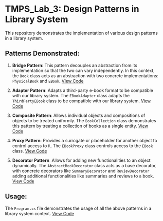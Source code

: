 # TMPS_Lab_3: Design Patterns in Library System

This repository demonstrates the implementation of various design patterns in a library system.

## Patterns Demonstrated:

1. **Bridge Pattern**: This pattern decouples an abstraction from its implementation so that the two can vary independently. In this context, the `Book` class acts as an abstraction with two concrete implementations: `PhysicalBook` and `EBook`. [View Code](https://github.com/Ricigeroi/TMPS_Lab_3/blob/master/TMPS_Lab_3/Book.cs)

2. **Adapter Pattern**: Adapts a third-party e-book format to be compatible with our library system. The `EBookAdapter` class adapts the `ThirdPartyEBook` class to be compatible with our library system. [View Code](https://github.com/Ricigeroi/TMPS_Lab_3/blob/master/TMPS_Lab_3/EBookAdapter.cs)

3. **Composite Pattern**: Allows individual objects and compositions of objects to be treated uniformly. The `BookCollection` class demonstrates this pattern by treating a collection of books as a single entity. [View Code](https://github.com/Ricigeroi/TMPS_Lab_3/blob/master/TMPS_Lab_3/BookCollection.cs)

4. **Proxy Pattern**: Provides a surrogate or placeholder for another object to control access to it. The `EBookProxy` class controls access to the `EBook` class. [View Code](https://github.com/Ricigeroi/TMPS_Lab_3/blob/master/TMPS_Lab_3/EBookProxy.cs)

5. **Decorator Pattern**: Allows for adding new functionalities to an object dynamically. The `AbstractBookDecorator` class acts as a base decorator, with concrete decorators like `SummaryDecorator` and `ReviewDecorator` adding additional functionalities like summaries and reviews to a book. [View Code](https://github.com/Ricigeroi/TMPS_Lab_3/blob/master/TMPS_Lab_3/AbstractBookDecorator.cs)

## Usage:

The `Program.cs` file demonstrates the usage of all the above patterns in a library system context. [View Code](https://github.com/Ricigeroi/TMPS_Lab_3/blob/master/TMPS_Lab_3/Program.cs)
